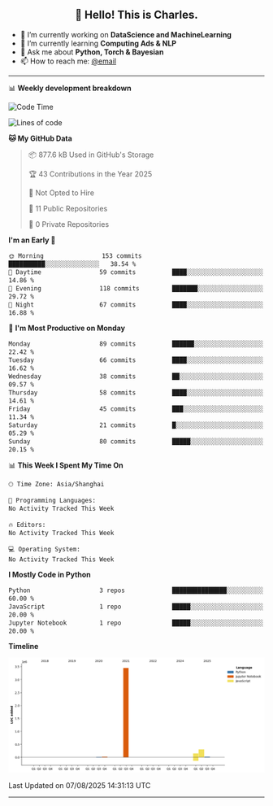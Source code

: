 <h2 align="center">👋 Hello! This is Charles.</h2>
<!--<p align="center">
  <a href="https://blog.athulcyriac.co">Blog</a> •
  <a href="https://twitter.com/athulcajay">Twitter</a>
</p>-->


- 🔭 I’m currently working on **DataScience and MachineLearning**
- 🌱 I’m currently learning **Computing Ads & NLP**
- 💬 Ask me about **Python, Torch & Bayesian**
- 📫 How to reach me: [@email](liuxinhe@outlook.com)

-------
📊 **Weekly development breakdown**
<!--START_SECTION:waka-->
![Code Time](http://img.shields.io/badge/Code%20Time-107%20hrs%2049%20mins-blue)

![Lines of code](https://img.shields.io/badge/From%20Hello%20World%20I%27ve%20Written-4.0%20million%20lines%20of%20code-blue)

**🐱 My GitHub Data** 

> 📦 877.6 kB Used in GitHub's Storage 
 > 
> 🏆 43 Contributions in the Year 2025
 > 
> 🚫 Not Opted to Hire
 > 
> 📜 11 Public Repositories 
 > 
> 🔑 0 Private Repositories 
 > 
**I'm an Early 🐤** 

```text
🌞 Morning                153 commits         ██████████░░░░░░░░░░░░░░░   38.54 % 
🌆 Daytime                59 commits          ████░░░░░░░░░░░░░░░░░░░░░   14.86 % 
🌃 Evening                118 commits         ███████░░░░░░░░░░░░░░░░░░   29.72 % 
🌙 Night                  67 commits          ████░░░░░░░░░░░░░░░░░░░░░   16.88 % 
```
📅 **I'm Most Productive on Monday** 

```text
Monday                   89 commits          ██████░░░░░░░░░░░░░░░░░░░   22.42 % 
Tuesday                  66 commits          ████░░░░░░░░░░░░░░░░░░░░░   16.62 % 
Wednesday                38 commits          ██░░░░░░░░░░░░░░░░░░░░░░░   09.57 % 
Thursday                 58 commits          ████░░░░░░░░░░░░░░░░░░░░░   14.61 % 
Friday                   45 commits          ███░░░░░░░░░░░░░░░░░░░░░░   11.34 % 
Saturday                 21 commits          █░░░░░░░░░░░░░░░░░░░░░░░░   05.29 % 
Sunday                   80 commits          █████░░░░░░░░░░░░░░░░░░░░   20.15 % 
```


📊 **This Week I Spent My Time On** 

```text
🕑︎ Time Zone: Asia/Shanghai

💬 Programming Languages: 
No Activity Tracked This Week

🔥 Editors: 
No Activity Tracked This Week

💻 Operating System: 
No Activity Tracked This Week
```

**I Mostly Code in Python** 

```text
Python                   3 repos             ███████████████░░░░░░░░░░   60.00 % 
JavaScript               1 repo              █████░░░░░░░░░░░░░░░░░░░░   20.00 % 
Jupyter Notebook         1 repo              █████░░░░░░░░░░░░░░░░░░░░   20.00 % 
```



**Timeline**

![Lines of Code chart](https://raw.githubusercontent.com/XinheLIU/XinheLIU/master/assets/bar_graph.png)


 Last Updated on 07/08/2025 14:31:13 UTC
<!--END_SECTION:waka-->
-------
<!--**XinheLIU/XinheLIU** is a ✨ _special_ ✨ repository because its `README.md` (this file) appears on your GitHub profile.
